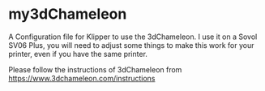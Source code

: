 # my3dChameleon

A Configuration file for Klipper to use the 3dChameleon.
I use it on a Sovol SV06 Plus, you will need to adjust some things to make this work for your printer, even if you have the same printer.

Please follow the instructions of 3dChameleon from https://www.3dchameleon.com/instructions


